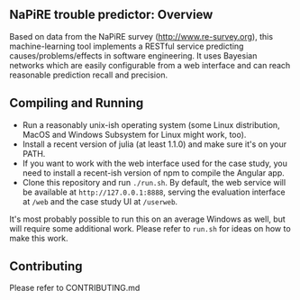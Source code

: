 NaPiRE trouble predictor:  Overview
------------------------------------

Based on data from the NaPiRE survey (http://www.re-survey.org), this machine-learning tool implements a RESTful service predicting causes/problems/effects in software engineering. It uses Bayesian networks which are easily configurable from a web interface and can reach reasonable prediction recall and precision.

Compiling and Running
----------------------

* Run a reasonably unix-ish operating system (some Linux distribution, MacOS and Windows Subsystem for Linux might work, too).
* Install a recent version of julia (at least 1.1.0) and make sure it's on your PATH.
* If you want to work with the web interface used for the case study, you need to install a recent-ish version of npm to compile the Angular app.
* Clone this repository and run `./run.sh`. By default, the web service will be available at `http://127.0.0.1:8888`, serving the evaluation interface at `/web` and the case study UI at `/userweb`.

It's most probably possible to run this on an average Windows as well, but will require some additional work. Please refer to `run.sh` for ideas on how to make this work.

Contributing
-------------

Please refer to CONTRIBUTING.md
